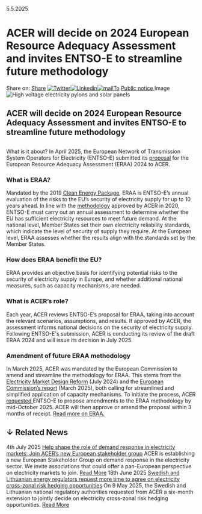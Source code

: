 5.5.2025
# ACER will decide on 2024 European Resource Adequacy Assessment and invites ENTSO-E to streamline future methodology
Share on: [Share](https://www.addtoany.com/share#url=https%3A%2F%2Fwww.acer.europa.eu%2Fnews%2Facer-will-decide-2024-european-resource-adequacy-assessment-and-invites-entso-e-streamline-future-methodology&title=ACER%20will%20decide%20on%202024%20European%20Resource%20Adequacy%20Assessment%20and%20invites%20ENTSO-E%20to%20streamline%20future%20methodology)
[![Twitter](https://www.acer.europa.eu/sites/default/files/bluesky.svg)](https://www.acer.europa.eu/#bluesky)[![Linkedin](https://www.acer.europa.eu/sites/default/files/linkedin.svg)](https://www.acer.europa.eu/#linkedin)[![mailTo](https://www.acer.europa.eu/sites/default/files/copy-url.png)](https://www.acer.europa.eu/#copy_link)
[Public notice ](https://www.acer.europa.eu/sites/default/files/documents/Media/News/Documents/Public-notice-ACER-ESN-2025-001.pdf)
Image
![High voltage electricity pylons and solar panels](https://www.acer.europa.eu/sites/default/files/styles/main_images_news_and_pages_little_/public/2025-05/Electricity-pylons-solar-panels-ERAA.jpg?itok=W25SDPgo)
## ACER will decide on 2024 European Resource Adequacy Assessment and invites ENTSO-E to streamline future methodology
## 
What is it about?
In April 2025, the European Network of Transmission System Operators for Electricity (ENTSO-E) submitted its [proposal](https://www.entsoe.eu/eraa/2024/downloads/) for the European Resource Adequacy Assessment (ERAA) 2024 to ACER.
### **What is ERAA?**
Mandated by the 2019 [Clean Energy Package](https://www.acer.europa.eu/electricity/about-electricity/clean-energy-package), ERAA is ENTSO-E’s annual evaluation of the risks to the EU’s security of electricity supply for up to 10 years ahead. In line with the [methodology](https://www.acer.europa.eu/Individual%20Decisions_annex/ACER%20Decision%2024-2020%20on%20ERAA%20-%20Annex%20I_1.pdf) approved by ACER in 2020, ENTSO-E must carry out an annual assessment to determine whether the EU has sufficient electricity resources to meet future demand.
At the national level, Member States set their own electricity reliability standards, which indicate the level of security of supply they require. At the European level, ERAA assesses whether the results align with the standards set by the Member States.
### **How does ERAA benefit the EU?**
ERAA provides an objective basis for identifying potential risks to the security of electricity supply in Europe, and whether additional national measures, such as capacity mechanisms, are needed.
### **What is ACER’s role?**
Each year, ACER reviews ENTSO-E’s proposal for ERAA, taking into account the relevant scenarios, assumptions, and results. If approved by ACER, the assessment informs national decisions on the security of electricity supply.
Following ENTSO-E's submission, ACER is conducting its review of the draft ERAA 2024 and will issue its decision in July 2025.
### **Amendment of future ERAA methodology**
In March 2025, ACER was mandated by the European Commission to amend and streamline the methodology for ERAA. This stems from the [Electricity Market Design Reform](https://energy.ec.europa.eu/topics/markets-and-consumers/electricity-market-design_en) (July 2024) and the [European Commission’s report](https://data.consilium.europa.eu/doc/document/ST-6803-2025-INIT/en/pdf) (March 2025), both calling for streamlined and simplified application of capacity mechanisms.
To initiate the process, ACER [requested ](https://www.acer.europa.eu/sites/default/files/documents/en/Electricity/European_Resource_Adequacy_Assessment/ACER-letter-to-ENTSO-E-on-ERAA-streamlining-16042025.pdf)ENTSO-E to propose amendments to the ERAA methodology by mid-October 2025. ACER will then approve or amend the proposal within 3 months of receipt. 
[Read more on ERAA.](https://www.acer.europa.eu/electricity/security-of-supply/european-resource-adequacy-assessment)
## ↓ Related News
4th July 2025 
[Help shape the role of demand response in electricity markets: Join ACER’s new European stakeholder group](https://www.acer.europa.eu/news/help-shape-role-demand-response-electricity-markets-join-acers-new-european-stakeholder-group)
ACER is establishing a new European Stakeholder Group on demand response in the electricity sector. We invite associations that could offer a pan-European perspective on electricity markets to join. 
[Read More](https://www.acer.europa.eu/news/help-shape-role-demand-response-electricity-markets-join-acers-new-european-stakeholder-group)
18th June 2025 
[Swedish and Lithuanian energy regulators request more time to agree on electricity cross-zonal risk hedging opportunities](https://www.acer.europa.eu/news/swedish-and-lithuanian-energy-regulators-request-more-time-agree-electricity-cross-zonal-risk-hedging-opportunities)
On 9 May 2025, the Swedish and Lithuanian national regulatory authorities requested from ACER a six-month extension to jointly decide on electricity cross-zonal risk hedging opportunities. 
[Read More](https://www.acer.europa.eu/news/swedish-and-lithuanian-energy-regulators-request-more-time-agree-electricity-cross-zonal-risk-hedging-opportunities)
[](https://www.acer.europa.eu/news/acer-will-decide-2024-european-resource-adequacy-assessment-and-invites-entso-e-streamline-future-methodology)
